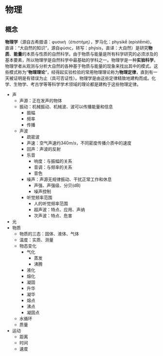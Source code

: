 # 物理

## 概念

**物理学**（源自古希腊语：φυσική（ἐπιστήμη），罗马化：physikḗ (epistḗmē)，直译：“大自然的知识”，源自φύσις，转写：phýsis，直译：大自然）是研究**物质**、**能量**的本质与性质的自然科学。由于物质与能量是所有科学研究的必须涉及的基本要素，所以物理学是自然科学中最基础的学科之一。物理学是一种**实验科学**，物理学者从观测与分析大自然的各种基于物质与能量的现象来找出其中的模式。这些模式称为“**物理理论**”，经得起实验检验的常用物理理论称为**物理定律**，直到有一天被证明是有错误为止（具可否证性）。物理学是由这些定律精致地建构而成。化学、生物学、考古学等等科学学术领域的理论都是建构于这些物理定律。

- 声
  - 声源：正在发声的物体
  - 振动：机械振动、机械波、波可以传播能量和信息
    - 振幅
    - 频率
    - 传播
  - 声波
    - 疏密波
    - 声速：空气声速约$340m/s$，不同密度传播介质中的速度
    - 回声：声波的反射
    - 乐音
      - 响度：与振幅的关系
      - 音调：与频率的关系
      - 音色
    - 噪声：声源无规律振动、干扰正常工作和休息
      - 声强、声强级、分贝(dB)
      - 噪声控制
    - 听觉频率范围
      - 人的听觉频率范围
      - 超声波：特点、应用、声纳
      - 次声波：特点、危害
- 光
- 物质
  - 物质的三态：固体、液体、气体
  - 温度：实质、测量
  - 物态变化
    - 气化
      - 蒸发
      - 沸腾
    - 液化
    - 熔化
    - 凝固
    - 升华
    - 凝华
    - 熔点
    - 沸点
    - 凝固点
  - 水循环
  - 质量
- 运动
  - 距离
  - 时间
  - 速度
